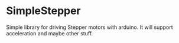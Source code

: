 SimpleStepper
=============

Simple library for driving Stepper motors with arduino. It will support acceleration and maybe other stuff.
